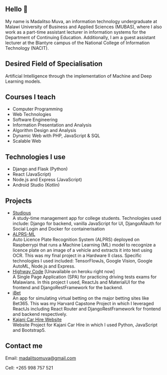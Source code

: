 ## Hello 👋

<!--
**v2-kaj/v2-kaj** is a ✨ _special_ ✨ repository because its `README.md` (this file) appears on your GitHub profile.

Here are some ideas to get you started:

- 🔭 I’m currently working on ...
- 🌱 I’m currently learning ...
- 👯 I’m looking to collaborate on ...
- 🤔 I’m looking for help with ...
- 💬 Ask me about ...
- 📫 How to reach me: ...
- 😄 Pronouns: ...
- ⚡ Fun fact: ...
-->
My name is Madalitso Muva, an information technology undergraduate at Malawi University of Business and Applied Sciences (MUBAS), where I also work as a part-time assistant lecturer in information systems for the Department of Continuing Education. Additionally, I am a guest assistant lecturer at the Blantyre campus of the National College of Information Technology (NACIT).

## Desired Field of Specialisation
Artificial Intelligence through the implementation of Machine and Deep Learning models.

## Courses I teach
- Computer Programming
- Web Technologies
- Software Engineering
- Information Presentation and Analysis
- Algorithm Design and Analysis
- Dynamic Web with PHP, JavaScript & SQL
- Scalable Web

## Technologies I use
- Django and Flask (Python)
- React (JavaScript)
- Node.js and Express (JavaScript)
- Android Studio (Kotlin)

## Projects
- [Studious](https://studious-io-on-docker.herokuapp.com/) <br>
A study-time management app for college students. Technologies used include: Django for backend, vanilla JavaScript for UI, DjangoAllauth for Social Login and Docker for containerisation <br>
- [ALPRS-ML](http://localhost/app/html/)<br>
Auto Licence Plate Recognition System (ALPRS) deployed on Raspberrypi that runs a Machine Learning (ML) model to recognize a licence plate on an image of a vehicle and extracts it into text using OCR. This was my final project in a Hardware II class. Specific technologies I used included: TensorFlowJs, Google Vision, Google AutoML, Node.js and Express. <br> 
- [Highway Code](https://highwaycode.herokuapp.com/) [Unavailable on heroku right now] <br>
A Single Page Application (SPA) for practicing driving tests exams for Malawians. In this project I used, ReactJs and MaterialUI for the frontend and DjangoRestFramework for the backend.
- [iBet](https://localhost) <br>
An app for simulating virtual betting on the major betting sites like Bet365. This was my Harvard Capstone Project in which I leveraged ReactJs including React Router and DjangoRestFramework for frontend and backend respectively.
- [Kajani Car Hire Website](https://v2kaj.pythonanywhere.com/) <br>
Website Project for Kajani Car Hire in which I used Python, JavaScript and Bootstrap5. 


## Contact me
Email: madalitsomuva@gmail.com<br>

Cell: +265 998 757 521
